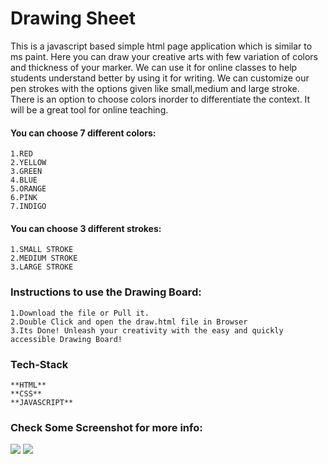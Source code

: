 # Drawing Sheet 

This is a javascript based simple html page application which is similar to ms paint. Here you can draw your creative arts with few variation of colors and thickness of your marker.
We can use it for online classes to help students understand better by using it for writing. We can customize our pen strokes with the options given like small,medium and large stroke.
There is an option to choose colors inorder to differentiate the context. It will be a great tool for online teaching.
<br>

#### You can choose 7 different colors:
    1.RED
    2.YELLOW
    3.GREEN
    4.BLUE
    5.ORANGE
    6.PINK
    7.INDIGO
#### You can choose 3 different strokes:
    1.SMALL STROKE
    2.MEDIUM STROKE
    3.LARGE STROKE
### Instructions to use the Drawing Board:
    1.Download the file or Pull it.
    2.Double Click and open the draw.html file in Browser
    3.Its Done! Unleash your creativity with the easy and quickly accessible Drawing Board!
    
### Tech-Stack
    **HTML**
    **CSS**
    **JAVASCRIPT**
    
### Check Some Screenshot for more info:
<img src="https://github.com/anshumyname/drawing-sheet/blob/master/img.jpg">
<img src="https://github.com/maarthi28/drawing-sheet/blob/master/paint.png">
